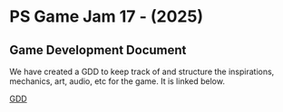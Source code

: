 # PS Game Jam 17 - (2025)

## Game Development Document

We have created a GDD to keep track of and structure the inspirations, mechanics, art, audio, etc for the game. It is linked below.

[GDD]([https://www.example.com](https://docs.google.com/document/d/1bEIUsQFNqfTfIKIjhs7OsUlbWatCAzD8riYiXrKSA-g/edit?tab=t.0))
